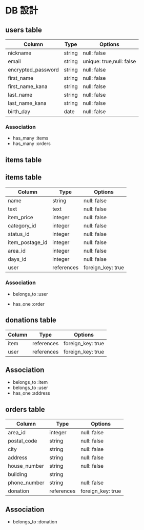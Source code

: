 # DB 設計

## users table
| Column               | Type   | Options                  |
| ---------------------| ------ | -------------------------|
| nickname             | string | null: false              |
| email                | string | unique: true,null: false |
| encrypted_password   | string | null: false              |
| first_name           | string | null: false              |
| first_name_kana      | string | null: false              |
| last_name            | string | null: false              |
| last_name_kana       | string | null: false              |
| birth_day             | date   | null: false              |

### Association

* has_many :items
* has_many :orders



## items table


## items table
| Column                         | Type       | Options           |
|--------------------------------|------------|-------------------|
| name                           | string     | null: false       |
| text                           | text       | null: false       |
| item_price                     | integer    | null: false       |
| category_id                    | integer    | null: false       |
| status_id                      | integer    | null: false       |
| item_postage_id                | integer    | null: false       |
| area_id                        | integer    | null: false       |
| days_id                        | integer    | null: false       |
| user                           | references | foreign_key: true |

### Association

- belongs_to :user 
* has_one :order



## donations table

| Column      | Type        | Options           |
|-------------|-------------|-------------------|
| item        | references  | foreign_key: true |
| user        | references  | foreign_key: true |

## Association

- belongs_to :item
- belongs_to :user
- has_one :address


## orders table
| Column             | Type        | Options             |
|--------------------|-------------|---------------------|
| area_id            | integer     | null: false         |
| postal_code        | string      | null: false         |
| city               | string      | null: false         |
| address            | string      | null: false         |
| house_number       | string      | null: false         |
| building           | string      |                     |
| phone_number       | string      | null: false         |
| donation           | references  | foreign_key: true   |

## Association


- belongs_to :donation